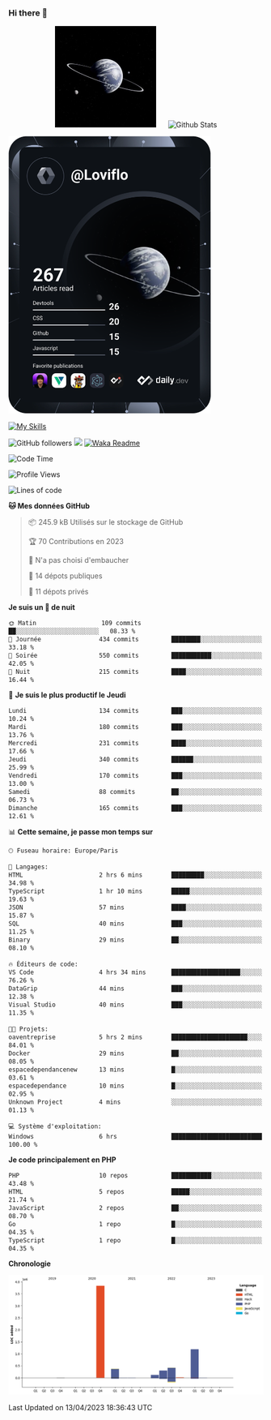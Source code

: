 ### Hi there 👋

<p align="center">
  <img src="https://github.com/Loviflo/Loviflo/blob/main/img/portrait.jpg" alt="Loviflo" height="200" style="margin-right: 20px"/>
  <img src="https://github-readme-stats.vercel.app/api?username=Loviflo&show_icons=true&theme=graywhite" alt="Github Stats" />
</p>

<a href="https://app.daily.dev/loviflo"><img src="https://github.com/loviflo/loviflo/blob/main/devcard.svg" width="400" alt="Loviflo's Dev Card"/></a>


[![My Skills](https://skillicons.dev/icons?i=php,laravel,symfony,mysql,js,ts,html,css,sass,angular,docker,webpack,vscode,figma,git,github,gitlab)](https://skillicons.dev)


![GitHub followers](https://img.shields.io/github/followers/Loviflo?label=Follow&style=social)
![](https://visitor-badge.glitch.me/badge?page_id=Loviflo.Loviflo)
[![Waka Readme](https://github.com/Loviflo/Loviflo/actions/workflows/update-stats.yml/badge.svg)](https://github.com/Loviflo/Loviflo/actions/workflows/update-stats.yml)

<!--START_SECTION:waka-->
![Code Time](http://img.shields.io/badge/Code%20Time-1%2C079%20hrs%2044%20mins-blue)

![Profile Views](http://img.shields.io/badge/Vues%20du%20profil-0-blue)

![Lines of code](https://img.shields.io/badge/Depuis%20Hello%20World%2C%20j%27ai%20%C3%A9crit-6.2%20million%20Lignes%20de%20code-blue)

**🐱 Mes données GitHub** 

> 📦 245.9 kB Utilisés sur le stockage de GitHub 
 > 
> 🏆 70 Contributions en 2023
 > 
> 🚫 N'a pas choisi d'embaucher
 > 
> 📜 14 dépots publiques 
 > 
> 🔑 11 dépots privés 
 > 
**Je suis un 🦉 de nuit** 

```text
🌞 Matin                  109 commits         ██░░░░░░░░░░░░░░░░░░░░░░░   08.33 % 
🌆 Journée                434 commits         ████████░░░░░░░░░░░░░░░░░   33.18 % 
🌃 Soirée                 550 commits         ███████████░░░░░░░░░░░░░░   42.05 % 
🌙 Nuit                   215 commits         ████░░░░░░░░░░░░░░░░░░░░░   16.44 % 
```
📅 **Je suis le plus productif le Jeudi** 

```text
Lundi                    134 commits         ███░░░░░░░░░░░░░░░░░░░░░░   10.24 % 
Mardi                    180 commits         ███░░░░░░░░░░░░░░░░░░░░░░   13.76 % 
Mercredi                 231 commits         ████░░░░░░░░░░░░░░░░░░░░░   17.66 % 
Jeudi                    340 commits         ██████░░░░░░░░░░░░░░░░░░░   25.99 % 
Vendredi                 170 commits         ███░░░░░░░░░░░░░░░░░░░░░░   13.00 % 
Samedi                   88 commits          ██░░░░░░░░░░░░░░░░░░░░░░░   06.73 % 
Dimanche                 165 commits         ███░░░░░░░░░░░░░░░░░░░░░░   12.61 % 
```


📊 **Cette semaine, je passe mon temps sur** 

```text
🕑︎ Fuseau horaire: Europe/Paris

💬 Langages: 
HTML                     2 hrs 6 mins        █████████░░░░░░░░░░░░░░░░   34.98 % 
TypeScript               1 hr 10 mins        █████░░░░░░░░░░░░░░░░░░░░   19.63 % 
JSON                     57 mins             ████░░░░░░░░░░░░░░░░░░░░░   15.87 % 
SQL                      40 mins             ███░░░░░░░░░░░░░░░░░░░░░░   11.25 % 
Binary                   29 mins             ██░░░░░░░░░░░░░░░░░░░░░░░   08.10 % 

🔥 Éditeurs de code: 
VS Code                  4 hrs 34 mins       ███████████████████░░░░░░   76.26 % 
DataGrip                 44 mins             ███░░░░░░░░░░░░░░░░░░░░░░   12.38 % 
Visual Studio            40 mins             ███░░░░░░░░░░░░░░░░░░░░░░   11.35 % 

🐱‍💻 Projets: 
oaventreprise            5 hrs 2 mins        █████████████████████░░░░   84.01 % 
Docker                   29 mins             ██░░░░░░░░░░░░░░░░░░░░░░░   08.05 % 
espacedependancenew      13 mins             █░░░░░░░░░░░░░░░░░░░░░░░░   03.61 % 
espacedependance         10 mins             █░░░░░░░░░░░░░░░░░░░░░░░░   02.95 % 
Unknown Project          4 mins              ░░░░░░░░░░░░░░░░░░░░░░░░░   01.13 % 

💻 Système d'exploitation: 
Windows                  6 hrs               █████████████████████████   100.00 % 
```

**Je code principalement en PHP** 

```text
PHP                      10 repos            ███████████░░░░░░░░░░░░░░   43.48 % 
HTML                     5 repos             █████░░░░░░░░░░░░░░░░░░░░   21.74 % 
JavaScript               2 repos             ██░░░░░░░░░░░░░░░░░░░░░░░   08.70 % 
Go                       1 repo              █░░░░░░░░░░░░░░░░░░░░░░░░   04.35 % 
TypeScript               1 repo              █░░░░░░░░░░░░░░░░░░░░░░░░   04.35 % 
```



**Chronologie**

![Lines of Code chart](https://raw.githubusercontent.com/Loviflo/Loviflo/main/assets/bar_graph.png)


 Last Updated on 13/04/2023 18:36:43 UTC
<!--END_SECTION:waka-->
